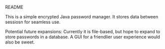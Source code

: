 README

This is a simple encrypted Java password manager.
It stores data between sessiosn for seamless use.

Potential future expansions:
Currently it is file-based, but hope to expand to store passwords in a database.
A GUI for a friendlier user experience would also be sweet.
